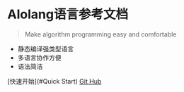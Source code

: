 # Alolang语言参考文档
> Make algorithm programming easy and comfortable

* 静态编译强类型语言
* 多语言协作方便
* 语法简洁

[快速开始](#Quick Start)
[Git Hub](https://github.com/xjtu-youth/AloLang/)